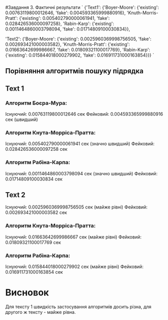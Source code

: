 #Завдання 3. Фактичні результати
`
{'Text1': {'Boyer-Moore': {'existing': 0.00763119800012646,
   'fake': 0.004593365999880916},
  'Knuth-Morris-Pratt': {'existing': 0.005402790000061941,
   'fake': 0.028426536000097258},
  'Rabin-Karp': {'existing': 0.0011464860003798094,
   'fake': 0.01714809100030834}},
   
 'Text2': {'Boyer-Moore': {'existing': 0.0025960369998756505,
   'fake': 0.002693421000003582},
  'Knuth-Morris-Pratt': {'existing': 0.01663642699986667,
   'fake': 0.01809321100017769},
  'Rabin-Karp': {'existing': 0.015844018000279902,
   'fake': 0.016911731000163854}}}
   `

## Порівняння алгоритмів пошуку підрядка
## Text 1

### Алгоритм Боєра-Мура: 
Існуючий: 0.00763119800012646 сек
Фейковий: 0.004593365999880916 сек (швидший)

### Алгоритм Кнута-Морріса-Пратта: 
Існуючий: 0.005402790000061941 сек (значно швидший)
Фейковий: 0.028426536000097258 сек

### Алгоритм Рабіна-Карпа: 
Існуючий: 0.0011464860003798094 сек (значно швидший)
Фейковий: 0.01714809100030834 сек


## Text 2
Існуючий: 0.0025960369998756505 сек (майже рівні)
Фейковий: 0.002693421000003582 сек

### Алгоритм Кнута-Морріса-Пратта: 
Існуючий: 0.01663642699986667 сек (майже рівні)
Фейковий: 0.01809321100017769 сек

### Алгоритм Рабіна-Карпа: 
Існуючий: 0.015844018000279902 сек (майже рівні)
Фейковий: 0.016911731000163854 сек

# Висновок
Для тексту 1 швидкість застосування алгоритмів досить різна, для другого ж тексту - майже рівна.
